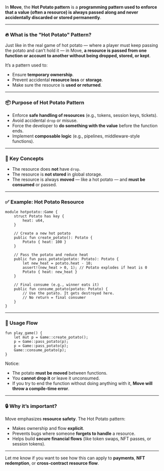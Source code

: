 In **Move**, the **Hot Potato pattern** is a **programming pattern used to enforce that a value (often a resource) is always passed along and never accidentally discarded or stored permanently**.

---

### 🔥 What is the "Hot Potato" Pattern?

Just like in the real game of hot potato — where a player must keep passing the potato and can’t hold it — in Move, **a resource is passed from one function or account to another without being dropped, stored, or kept**.

It’s a pattern used to:

* Ensure **temporary ownership**.
* Prevent accidental **resource loss** or **storage**.
* Make sure the resource is **used or returned**.

---

### 📦 Purpose of Hot Potato Pattern

* Enforce **safe handling of resources** (e.g., tokens, session keys, tickets).
* Avoid accidental `drop` or misuse.
* Force the developer to **do something with the value** before the function ends.
* Implement **composable logic** (e.g., pipelines, middleware-style functions).

---

### 🧠 Key Concepts

* The resource does **not** have `drop`.
* The resource is **not stored** in global storage.
* The resource is always **moved** — like a hot potato — and **must be consumed** or passed.

---

### ✅ Example: Hot Potato Resource

```move
module hotpotato::Game {
    struct Potato has key {
        heat: u64,
    }

    // Create a new hot potato
    public fun create_potato(): Potato {
        Potato { heat: 100 }
    }

    // Pass the potato and reduce heat
    public fun pass_potato(potato: Potato): Potato {
        let new_heat = potato.heat - 10;
        assert!(new_heat > 0, 1); // Potato explodes if heat is 0
        Potato { heat: new_heat }
    }

    // Final consume (e.g., winner eats it)
    public fun consume_potato(potato: Potato) {
        // Use the potato. It gets destroyed here.
        // No return = final consumer
    }
}
```

---

### 🔁 Usage Flow

```move
fun play_game() {
    let mut p = Game::create_potato();
    p = Game::pass_potato(p);
    p = Game::pass_potato(p);
    Game::consume_potato(p);
}
```

Notice:

* The potato **must be moved** between functions.
* You **cannot drop it** or leave it unconsumed.
* If you try to end the function without doing anything with it, **Move will throw a compile-time error**.

---

### 🔒 Why it’s important?

Move emphasizes **resource safety**. The Hot Potato pattern:

* Makes ownership and flow **explicit**.
* Prevents bugs where someone **forgets to handle** a resource.
* Helps build **secure financial flows** (like token swaps, NFT passes, or session tokens).

---

Let me know if you want to see how this can apply to **payments**, **NFT redemption**, or **cross-contract resource flow**.
